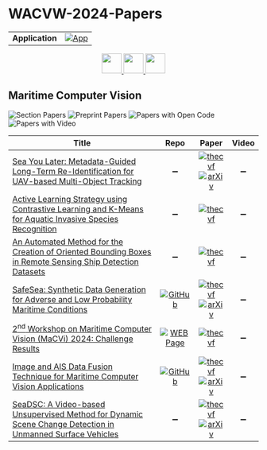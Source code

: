 # WACVW-2024-Papers

<table>
    <tr>
        <td><strong>Application</strong></td>
        <td>
            <a href="https://huggingface.co/spaces/DmitryRyumin/NewEraAI-Papers" style="float:left;">
                <img src="https://img.shields.io/badge/🤗-NewEraAI--Papers-FFD21F.svg" alt="App" />
            </a>
        </td>
    </tr>
</table>

<div align="center">
    <a href="https://github.com/DmitryRyumin/WACV-2024-Papers/blob/main/sections/2024/workshops/w_cv_for_earth_observation_apps.md">
        <img src="https://cdn.jsdelivr.net/gh/DmitryRyumin/NewEraAI-Papers@main/images/left.svg" width="40" alt="" />
    </a>
    <a href="https://github.com/DmitryRyumin/WACV-2024-Papers/">
        <img src="https://cdn.jsdelivr.net/gh/DmitryRyumin/NewEraAI-Papers@main/images/home.svg" width="40" alt="" />
    </a>
    <a href="https://github.com/DmitryRyumin/WACV-2024-Papers/blob/main/sections/2024/workshops/w_face_recognition_challenge_in_the_era_of_synthetic_data.md">
        <img src="https://cdn.jsdelivr.net/gh/DmitryRyumin/NewEraAI-Papers@main/images/right.svg" width="40" alt="" />
    </a>
</div>

## Maritime Computer Vision

![Section Papers](https://img.shields.io/badge/Section%20Papers-7-42BA16) ![Preprint Papers](https://img.shields.io/badge/Preprint%20Papers-4-b31b1b) ![Papers with Open Code](https://img.shields.io/badge/Papers%20with%20Open%20Code-2-1D7FBF) ![Papers with Video](https://img.shields.io/badge/Papers%20with%20Video-0-FF0000)

| **Title** | **Repo** | **Paper** | **Video** |
|-----------|:--------:|:---------:|:---------:|
| [Sea You Later: Metadata-Guided Long-Term Re-Identification for UAV-based Multi-Object Tracking](https://openaccess.thecvf.com/content/WACV2024W/MaCVi/html/Yang_Sea_You_Later_Metadata-Guided_Long-Term_Re-Identification_for_UAV-Based_Multi-Object_Tracking_WACVW_2024_paper.html) | :heavy_minus_sign: | [![thecvf](https://img.shields.io/badge/pdf-thecvf-7395C5.svg)](https://openaccess.thecvf.com/content/WACV2024W/MaCVi/papers/Yang_Sea_You_Later_Metadata-Guided_Long-Term_Re-Identification_for_UAV-Based_Multi-Object_Tracking_WACVW_2024_paper.pdf) <br /> [![arXiv](https://img.shields.io/badge/arXiv-2311.03561-b31b1b.svg)](http://arxiv.org/abs/2311.03561) | :heavy_minus_sign: |
| [Active Learning Strategy using Contrastive Learning and K-Means for Aquatic Invasive Species Recognition](https://openaccess.thecvf.com/content/WACV2024W/MaCVi/html/Chowdhury_Active_Learning_Strategy_Using_Contrastive_Learning_and_K-Means_for_Aquatic_WACVW_2024_paper.html) | :heavy_minus_sign: | [![thecvf](https://img.shields.io/badge/pdf-thecvf-7395C5.svg)](https://openaccess.thecvf.com/content/WACV2024W/MaCVi/papers/Chowdhury_Active_Learning_Strategy_Using_Contrastive_Learning_and_K-Means_for_Aquatic_WACVW_2024_paper.pdf) | :heavy_minus_sign: |
| [An Automated Method for the Creation of Oriented Bounding Boxes in Remote Sensing Ship Detection Datasets](https://openaccess.thecvf.com/content/WACV2024W/MaCVi/html/Savathrakis_An_Automated_Method_for_the_Creation_of_Oriented_Bounding_Boxes_WACVW_2024_paper.html) | :heavy_minus_sign: | [![thecvf](https://img.shields.io/badge/pdf-thecvf-7395C5.svg)](https://openaccess.thecvf.com/content/WACV2024W/MaCVi/papers/Savathrakis_An_Automated_Method_for_the_Creation_of_Oriented_Bounding_Boxes_WACVW_2024_paper.pdf) | :heavy_minus_sign: |
| [SafeSea: Synthetic Data Generation for Adverse and Low Probability Maritime Conditions](https://openaccess.thecvf.com/content/WACV2024W/MaCVi/html/Tran_SafeSea_Synthetic_Data_Generation_for_Adverse__Low_Probability_Maritime_WACVW_2024_paper.html) | [![GitHub](https://img.shields.io/github/stars/martin-3240/SafeSea?style=flat)](https://github.com/martin-3240/SafeSea) | [![thecvf](https://img.shields.io/badge/pdf-thecvf-7395C5.svg)](https://openaccess.thecvf.com/content/WACV2024W/MaCVi/papers/Tran_SafeSea_Synthetic_Data_Generation_for_Adverse__Low_Probability_Maritime_WACVW_2024_paper.pdf) <br /> [![arXiv](https://img.shields.io/badge/arXiv-2311.14764-b31b1b.svg)](http://arxiv.org/abs/2311.14764) | :heavy_minus_sign: |
| [2<sup>nd</sup> Workshop on Maritime Computer Vision (MaCVi) 2024: Challenge Results](https://openaccess.thecvf.com/content/WACV2024W/MaCVi/html/Kiefer_2nd_Workshop_on_Maritime_Computer_Vision_MaCVi_2024_Challenge_Results_WACVW_2024_paper.html) | [![WEB Page](https://img.shields.io/badge/WEB-Page-159957.svg)](https://macvi.org/workshop/macvi24) | [![thecvf](https://img.shields.io/badge/pdf-thecvf-7395C5.svg)](https://openaccess.thecvf.com/content/WACV2024W/MaCVi/papers/Kiefer_2nd_Workshop_on_Maritime_Computer_Vision_MaCVi_2024_Challenge_Results_WACVW_2024_paper.pdf) | :heavy_minus_sign: |
| [Image and AIS Data Fusion Technique for Maritime Computer Vision Applications](https://openaccess.thecvf.com/content/WACV2024W/MaCVi/html/Gulsoylu_Image_and_AIS_Data_Fusion_Technique_for_Maritime_Computer_Vision_WACVW_2024_paper.html) | [![GitHub](https://img.shields.io/github/stars/egulsoylu/image-ais-fusion?style=flat)](https://github.com/egulsoylu/image-ais-fusion) | [![thecvf](https://img.shields.io/badge/pdf-thecvf-7395C5.svg)](https://openaccess.thecvf.com/content/WACV2024W/MaCVi/papers/Gulsoylu_Image_and_AIS_Data_Fusion_Technique_for_Maritime_Computer_Vision_WACVW_2024_paper.pdf) <br /> [![arXiv](https://img.shields.io/badge/arXiv-2312.05270-b31b1b.svg)](http://arxiv.org/abs/2312.05270) | :heavy_minus_sign: |
| [SeaDSC: A Video-based Unsupervised Method for Dynamic Scene Change Detection in Unmanned Surface Vehicles](https://openaccess.thecvf.com/content/WACV2024W/MaCVi/html/Trinh_SeaDSC_A_Video-Based_Unsupervised_Method_for_Dynamic_Scene_Change_Detection_WACVW_2024_paper.html) | :heavy_minus_sign: | [![thecvf](https://img.shields.io/badge/pdf-thecvf-7395C5.svg)](https://openaccess.thecvf.com/content/WACV2024W/MaCVi/papers/Trinh_SeaDSC_A_Video-Based_Unsupervised_Method_for_Dynamic_Scene_Change_Detection_WACVW_2024_paper.pdf) <br /> [![arXiv](https://img.shields.io/badge/arXiv-2311.11580-b31b1b.svg)](http://arxiv.org/abs/2311.11580) | :heavy_minus_sign: |
